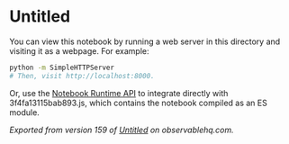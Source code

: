 # Untitled

You can view this notebook by running a web server in this directory and
visiting it as a webpage. For example:

```sh
python -m SimpleHTTPServer
# Then, visit http://localhost:8000.
```

Or, use the [Notebook Runtime API](https://github.com/observablehq/notebook-runtime) to
integrate directly with 3f4fa13115bab893.js, which contains the notebook compiled as an
ES module.

*Exported from version 159 of [Untitled](https://observablehq.com/d/3f4fa13115bab893) on observablehq.com.*